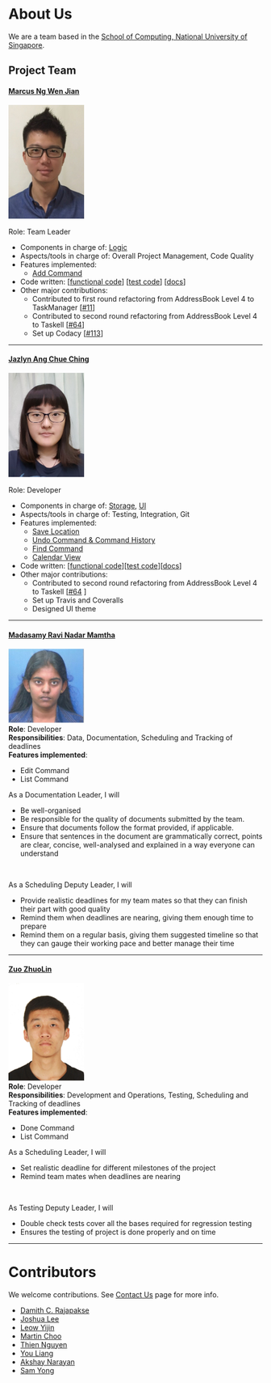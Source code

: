 # About Us

We are a team based in the [School of Computing, National University of Singapore](http://www.comp.nus.edu.sg).

## Project Team
<!-- @@author A0139257X -->
#### [Marcus Ng Wen Jian](https://github.com/marcusngwj) <br>
<img src="images/Marcus.png" width="150"><br>

Role: Team Leader
* Components in charge of: [Logic](https://github.com/CS2103AUG2016-W15-C3/main/blob/master/docs/DeveloperGuide.md#logic-component)
* Aspects/tools in charge of: Overall Project Management, Code Quality
* Features implemented:
	* [Add Command](https://github.com/CS2103AUG2016-W15-C3/main/blob/master/docs/UserGuide.md#adding-a-task-add)
* Code written: 
[[functional code](https://github.com/CS2103AUG2016-W15-C3/main/blob/master/collated/main/A0139257X.md)]
[[test code](https://github.com/CS2103AUG2016-W15-C3/main/blob/master/collated/test/A0139257X.md)]
[[docs](https://github.com/CS2103AUG2016-W15-C3/main/blob/master/collated/docs/A0139257X.md)]
* Other major contributions:
	* Contributed to first round refactoring from AddressBook Level 4 to TaskManager [[#11](https://github.com/CS2103AUG2016-W15-C3/main/pull/11)]
	* Contributed to second round refactoring from AddressBook Level 4 to Taskell [[#64](https://github.com/CS2103AUG2016-W15-C3/main/pull/64)]
	* Set up Codacy [[#113](https://github.com/CS2103AUG2016-W15-C3/main/pull/113)]

-----
<!-- @@author A0142130A -->
#### [Jazlyn Ang Chue Ching](https://github.com/turtle96)
<img src="images/Jazlyn.png" width="150"><br>

Role: Developer 
* Components in charge of: [Storage](https://github.com/CS2103AUG2016-W15-C3/main/blob/master/docs/DeveloperGuide.md#storage-component), 
[UI](https://github.com/CS2103AUG2016-W15-C3/main/blob/master/docs/DeveloperGuide.md#ui-component)
* Aspects/tools in charge of: Testing, Integration, Git
* Features implemented:
   * [Save Location](https://github.com/CS2103AUG2016-W15-C3/main/blob/master/docs/UserGuide.md#saving-the-information-in-taskell--save)
   * [Undo Command & Command History](https://github.com/CS2103AUG2016-W15-C3/main/blob/master/docs/UserGuide.md#reverting-previous-action--undo)
   * [Find Command](https://github.com/CS2103AUG2016-W15-C3/main/blob/master/docs/UserGuide.md#finding-tasks-find)
   * [Calendar View](https://github.com/CS2103AUG2016-W15-C3/main/blob/master/docs/UserGuide.md#showing-calendar-view--calendar-or-cal)
* Code written: [[functional code](https://github.com/CS2103AUG2016-W15-C3/main/tree/master/collated/main/A0142130A.md)][[test code](https://github.com/CS2103AUG2016-W15-C3/main/tree/master/collated/test/A0142130A.md)][[docs](https://github.com/CS2103AUG2016-W15-C3/main/tree/master/collated/docs/A0142130A.md)]
* Other major contributions:
  * Contributed to second round refactoring from AddressBook Level 4 to Taskell [[#64](https://github.com/CS2103AUG2016-W15-C3/main/pull/64) ]
  * Set up Travis and Coveralls 
  * Designed UI theme

-----
<!-- @@author A0142073R -->
#### [Madasamy Ravi Nadar Mamtha](https://github.com/Mamtha3005) 
<img src="images/Mamtha.png" width="150"><br>
**Role**: Developer <br>
**Responsibilities**: Data, Documentation, Scheduling and Tracking of deadlines <br>
**Features implemented**: 
* Edit Command
* List Command

As a Documentation Leader, I will
* Be well-organised
* Be responsible for the quality of documents submitted by the team.
* Ensure that documents follow the format provided, if applicable. 
* Ensure that sentences in the document are grammatically correct, points are clear, concise, well-analysed and explained in a way everyone can understand
<br>

As a Scheduling Deputy Leader, I will
* Provide realistic deadlines for my team mates so that they can finish their part with good quality
* Remind them when deadlines are nearing, giving them enough time to prepare 
* Remind them on a regular basis, giving them suggested timeline so that they can gauge their working pace and better manage their time

-----
<!-- @@author A0148004R -->
#### [Zuo ZhuoLin](https://github.com/ZuoZhuolin)
<img src="images/ZhuoLin.png" width="150"><br>
**Role**: Developer <br>
**Responsibilities**: Development and Operations, Testing, Scheduling and Tracking of deadlines <br>
**Features implemented**: 
* Done Command
* List Command

As a Scheduling Leader, I will
* Set realistic deadline for different milestones of the project
* Remind team mates when deadlines are nearing
<br>

As Testing Deputy Leader, I will
* Double check tests cover all the bases required for regression testing
* Ensures the testing of project is done properly and on time

-----

# Contributors

We welcome contributions. See [Contact Us](ContactUs.md) page for more info.

* [Damith C. Rajapakse](http://www.comp.nus.edu.sg/~damithch/)
* [Joshua Lee](https://github.com/lejolly)
* [Leow Yijin](https://github.com/yijinl)
* [Martin Choo](https://github.com/m133225)
* [Thien Nguyen](https://github.com/ndt93)
* [You Liang](https://github.com/yl-coder)
* [Akshay Narayan](https://github.com/se-edu/addressbook-level4/pulls?q=is%3Apr+author%3Aokkhoy)
* [Sam Yong](https://github.com/se-edu/addressbook-level4/pulls?q=is%3Apr+author%3Amauris)
